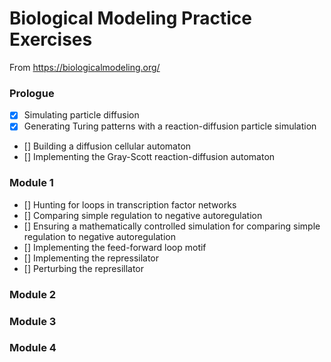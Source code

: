 # Biological Modeling Practice Exercises
From https://biologicalmodeling.org/

### Prologue
- [x] Simulating particle diffusion
- [x] Generating Turing patterns with a reaction-diffusion particle simulation
- [] Building a diffusion cellular automaton
- [] Implementing the Gray-Scott reaction-diffusion automaton

### Module 1
- [] Hunting for loops in transcription factor networks
- [] Comparing simple regulation to negative autoregulation
- [] Ensuring a mathematically controlled simulation for comparing simple regulation to negative autoregulation
- [] Implementing the feed-forward loop motif
- [] Implementing the repressilator
- [] Perturbing the represillator

### Module 2

### Module 3

### Module 4
